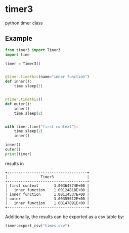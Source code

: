 # timer3
python timer class


## Example
```python
from timer3 import Timer3
import time

timer = Timer3()


@timer.timethis(name="inner function")
def inner():
    time.sleep(1)


@timer.timethis()
def outer():
    inner()
    time.sleep(2)


with timer.time("first context"):
    time.sleep(2)
    inner()

inner()
outer()
print(timer)
```
results in 
```
+------------------------------------+
|               Timer3               |
+------------------------------------+
| first context       3.00364574E+00 |
|   inner function    1.00124818E+00 |
| inner function      1.00114537E+00 |
| outer               3.00355612E+00 |
|   inner function    1.00147891E+00 |
+------------------------------------+
```

Additionally, the results can be exported as a csv table by:
```python
timer.export_csv("times.csv")
```